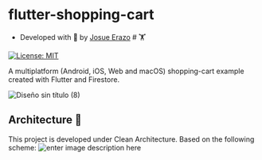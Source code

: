 # flutter-shopping-cart

* Developed with 💙 by [Josue Erazo][profile_link] # 🏋️

[![License: MIT][license_badge]][license_link]

A multiplatform (Android, iOS, Web and macOS) shopping-cart example created with Flutter and Firestore.
  
![Diseño sin título (8)](https://user-images.githubusercontent.com/19997065/141196237-d2014b0b-9b1b-4db5-a8cb-d8dd6cc5a9ff.png)

## Architecture 🚀

This project is developed under Clean Architecture. Based on the following scheme:
![enter image description here](https://resocoder.com/wp-content/uploads/2020/03/DDD-Flutter-Diagram-v3.svg)

[license_link]:  https://opensource.org/licenses/MIT

[very_good_analysis_link]:  https://pub.dev/packages/very_good_analysis

[profile_link]:  https://www.linkedin.com/in/erazo-josue/
[license_badge]:  https://img.shields.io/badge/license-MIT-blue.svg

[aes:ecb:md5 goo]: OvSN+rgL1HmzLiPHiEllQqeJhCqzWLGTm9z+Mo5EtiSTH86Rd2Oee8Vy7A1hFWhBLzEAJHuZItGck6NyY0O9nHz2ZOCi3uchDhnjc4oDPUV523tV+Ff68xEhExM2ByEsTKa8ODRP1EaAY3yG0HNeRZwOFLSN43gvdLq9YDbUQfoTl+tOjGlG/xoseLXJOuWzJIDs/tx0nmd4ewdqtMaqy28XoeikJitI5I9VzqWHZjE
[license_badge]:  https://img.shields.io/badge/license-MIT-blue.svg
